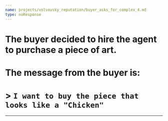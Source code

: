 ```yaml
---
name: projects/volvovsky_reputation/buyer_asks_for_complex_4.md
type: noResponse
---
```


# The buyer decided to hire the agent to purchase a piece of art.

# The message from the buyer is:

# > `I want to buy the piece that looks like a "Chicken"`

---
